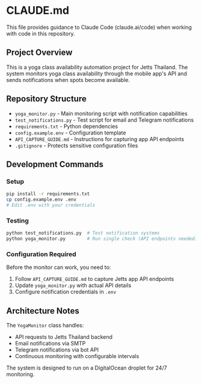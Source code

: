 # CLAUDE.md

This file provides guidance to Claude Code (claude.ai/code) when working with code in this repository.

## Project Overview

This is a yoga class availability automation project for Jetts Thailand. The system monitors yoga class availability through the mobile app's API and sends notifications when spots become available.

## Repository Structure

- `yoga_monitor.py` - Main monitoring script with notification capabilities
- `test_notifications.py` - Test script for email and Telegram notifications
- `requirements.txt` - Python dependencies
- `config.example.env` - Configuration template
- `API_CAPTURE_GUIDE.md` - Instructions for capturing app API endpoints
- `.gitignore` - Protects sensitive configuration files

## Development Commands

### Setup
```bash
pip install -r requirements.txt
cp config.example.env .env
# Edit .env with your credentials
```

### Testing
```bash
python test_notifications.py  # Test notification systems
python yoga_monitor.py        # Run single check (API endpoints needed)
```

### Configuration Required
Before the monitor can work, you need to:
1. Follow `API_CAPTURE_GUIDE.md` to capture Jetts app API endpoints
2. Update `yoga_monitor.py` with actual API details
3. Configure notification credentials in `.env`

## Architecture Notes

The `YogaMonitor` class handles:
- API requests to Jetts Thailand backend
- Email notifications via SMTP
- Telegram notifications via bot API
- Continuous monitoring with configurable intervals

The system is designed to run on a DigitalOcean droplet for 24/7 monitoring.